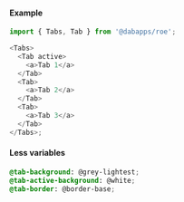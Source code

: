 #### Example

```js
import { Tabs, Tab } from '@dabapps/roe';

<Tabs>
  <Tab active>
    <a>Tab 1</a>
  </Tab>
  <Tab>
    <a>Tab 2</a>
  </Tab>
  <Tab>
    <a>Tab 3</a>
  </Tab>
</Tabs>;
```

#### Less variables

```css
@tab-background: @grey-lightest;
@tab-active-background: @white;
@tab-border: @border-base;
```
